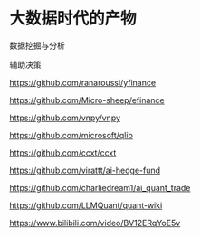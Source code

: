# 大数据时代的产物

数据挖掘与分析

辅助决策


https://github.com/ranaroussi/yfinance

https://github.com/Micro-sheep/efinance

https://github.com/vnpy/vnpy

https://github.com/microsoft/qlib

https://github.com/ccxt/ccxt

https://github.com/virattt/ai-hedge-fund

https://github.com/charliedream1/ai_quant_trade

https://github.com/LLMQuant/quant-wiki


https://www.bilibili.com/video/BV12ERqYoE5v
